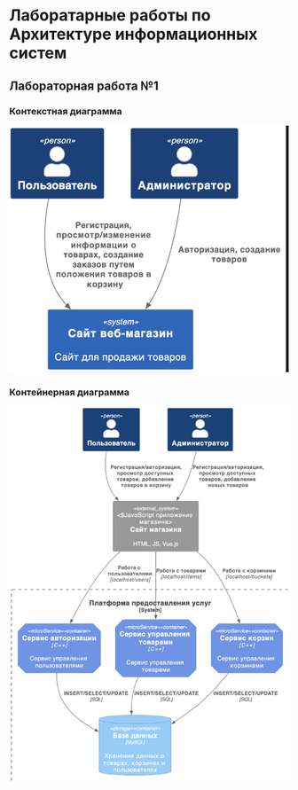 # Лаборатарные работы по Архитектуре информационных систем

## Лабораторная работа №1

### Контекстная диаграмма

![context](images/context.png)  

### Контейнерная диаграмма

![context](images/components.png)  


